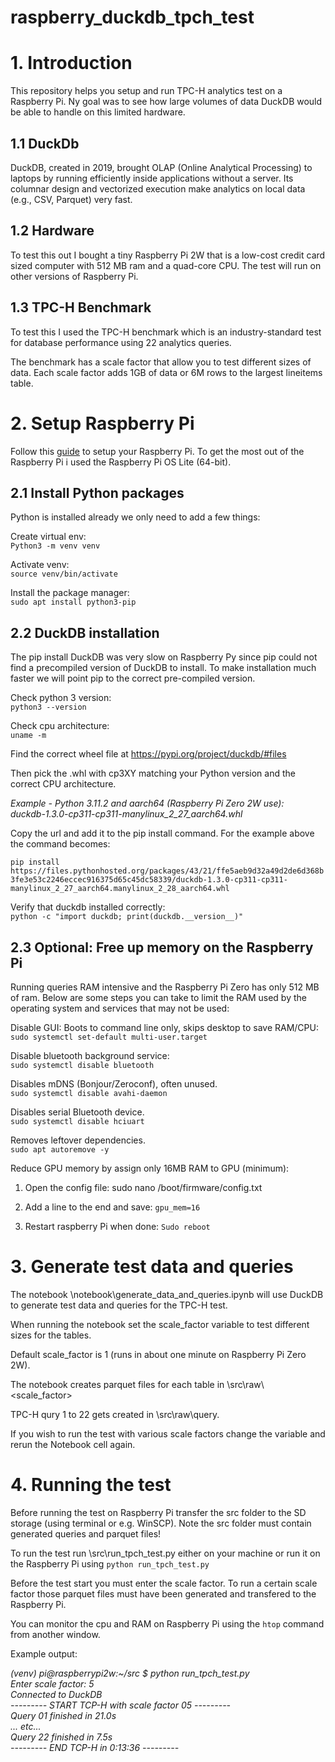 # raspberry_duckdb_tpch_test

# 1. Introduction

This repository helps you setup and run TPC-H analytics test on a Raspberry Pi. Ny goal was to see how large volumes of data DuckDB would be able to handle on this limited hardware.

## 1.1 DuckDb
DuckDB, created in 2019, brought OLAP (Online Analytical Processing) to laptops by running efficiently inside applications without a server. Its columnar design and vectorized execution make analytics on local data (e.g., CSV, Parquet) very fast. 

## 1.2 Hardware
To test this out I bought a tiny Raspberry Pi 2W that is a low-cost credit card sized computer with 512 MB ram and a quad-core CPU. The test will run on other versions of Raspberry Pi.

## 1.3 TPC-H Benchmark
To test this I used the TPC-H benchmark which is an industry-standard test for database performance using 22 analytics queries. 

The benchmark has a scale factor that allow you to test different sizes of data. Each scale factor adds 1GB of data or 6M rows to the largest lineitems table.

# 2. Setup Raspberry Pi

Follow this [guide](https://pypi.org/project/duckdb/#files) to setup your Raspberry Pi. To get the most out of the Raspberry Pi i used the Raspberry Pi OS Lite (64-bit).

## 2.1 Install Python packages
Python is installed already we only need to add a few things:

Create virtual env:  
```Python3 -m venv venv```

Activate venv:  
```source venv/bin/activate```

Install the package manager:  
```sudo apt install python3-pip```

## 2.2 DuckDB installation

The pip install DuckDB was very slow on Raspberry Py since pip could not find a precompiled version of DuckDB to install. To make installation much faster we will point pip to the correct pre-compiled version.

Check python 3 version:  
```python3 --version```

Check cpu architecture:  
```uname -m```

Find the correct wheel file at https://pypi.org/project/duckdb/#files

Then pick the .whl with cp3XY matching your Python version and the correct CPU architecture.

*Example - Python 3.11.2 and aarch64 (Raspberry Pi Zero 2W use):   
duckdb-1.3.0-cp311-cp311-manylinux_2_27_aarch64.whl*

Copy the url and add it to the pip install command. For the example above the command becomes:

```pip install https://files.pythonhosted.org/packages/43/21/ffe5aeb9d32a49d2de6d368b3fe3e53c2246eccec916375d65c45dc58339/duckdb-1.3.0-cp311-cp311-manylinux_2_27_aarch64.manylinux_2_28_aarch64.whl```

Verify that duckdb installed correctly:  
```python -c "import duckdb; print(duckdb.__version__)"```

## 2.3 Optional: Free up memory on the Raspberry Pi

Running queries RAM intensive and the Raspberry Pi Zero has only 512 MB of ram. Below are some steps you can take to limit the RAM used by the operating system and services that may not be used:

Disable GUI: Boots to command line only, skips desktop to save RAM/CPU:  
```sudo systemctl set-default multi-user.target```

Disable bluetooth background service:  
```sudo systemctl disable bluetooth```

Disables mDNS (Bonjour/Zeroconf), often unused.  
```sudo systemctl disable avahi-daemon```

Disables serial Bluetooth device.  
```sudo systemctl disable hciuart```

Removes leftover dependencies.  
```sudo apt autoremove -y```

Reduce GPU memory by assign only 16MB RAM to GPU (minimum):

1. Open the config file: sudo nano /boot/firmware/config.txt

2. Add a line to the end and save:
```gpu_mem=16```

3. Restart raspberry Pi when done:
```Sudo reboot```

# 3. Generate test data and queries

The notebook \notebook\generate_data_and_queries.ipynb will use DuckDB to generate test data and queries for the TPC-H test.

When running the notebook set the scale_factor variable to test different sizes for the tables. 

Default scale_factor is 1 (runs in about one minute on Raspberry Pi Zero 2W).

The notebook creates parquet files for each table in \src\raw\\<scale_factor>

TPC-H qury 1 to 22 gets created in \src\raw\query.

If you wish to run the test with various scale factors change the variable and rerun the Notebook cell again.

# 4. Running the test

Before running the test on Raspberry Pi transfer the src folder to the SD storage (using terminal or e.g. WinSCP). Note the src folder must contain generated queries and parquet files!

To run the test run \src\run_tpch_test.py either on your machine or run it on the Raspberry Pi using ```python run_tpch_test.py```

Before the test start you must enter the scale factor. To run a certain scale factor those parquet files must have been generated and transfered to the Raspberry Pi.

You can monitor the cpu and RAM on Raspberry Pi using the ```htop``` command from another window.

Example output:

*(venv) pi@raspberrypi2w:~/src $ python run_tpch_test.py  
Enter scale factor: 5  
Connected to DuckDB  
--------- START TCP-H with scale factor  05 ---------  
Query 01 finished in 21.0s  
... etc...   
Query 22 finished in 7.5s  
--------- END TCP-H in 0:13:36 ---------*